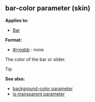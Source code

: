 ## bar-color parameter (skin)

<!-- -->
**Applies to:**
+   [Bar](/ref/%7Bskin%7D/control/bar.md) 
<!-- -->
**Format:**
+   [#rrggbb](/ref/%7B%7Bappendix%7D%7D/html-colors.md) :   none


The color of the bar or slider.

> [!TIP] 
> **See also:**
> +   [background-color parameter](/ref/%7Bskin%7D/param/background-color.md) 
> +   [is-transparent parameter](/ref/%7Bskin%7D/param/is-transparent.md) 